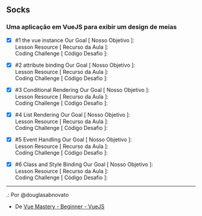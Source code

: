 ## Socks
### Uma aplicação em VueJS para exibir um design de meias

- [x] #1 the vue instance
Our Goal [ Nosso Objetivo ]:<br/>
Lesson Resource [ Recurso da Aula ]:<br/>
Coding Challenge [ Código Desafio ]:<br/>

- [x] #2 attribute binding 
Our Goal [ Nosso Objetivo ]:<br/>
Lesson Resource [ Recurso da Aula ]:<br/>
Coding Challenge [ Código Desafio ]:<br/>

- [x] #3 Conditional Rendering 
Our Goal [ Nosso Objetivo ]:<br/>
Lesson Resource [ Recurso da Aula ]:<br/>
Coding Challenge [ Código Desafio ]:<br/>

- [x] #4 List Rendering 
Our Goal [ Nosso Objetivo ]:<br/>
Lesson Resource [ Recurso da Aula ]:<br/>
Coding Challenge [ Código Desafio ]: <br/>

- [x] #5 Event Handling
Our Goal [ Nosso Objetivo ]:<br/>
Lesson Resource [ Recurso da Aula ]:<br/>
Coding Challenge [ Código Desafio ]:<br/> 

- [x] #6 Class and Style Binding 
Our Goal [ Nosso Objetivo ]:<br/>
Lesson Resource [ Recurso da Aula ]:<br/>
Coding Challenge [ Código Desafio ]:<br/> 
---

.: Por @douglasabnovato
- De [Vue Mastery - Beginner - VueJS](https://www.vuemastery.com/courses-path/beginner)